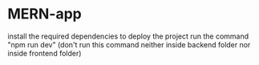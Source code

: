 # MERN-app
install the required dependencies 
to deploy the project run the command "npm run dev" (don't run this command neither inside backend folder nor inside frontend folder) 
